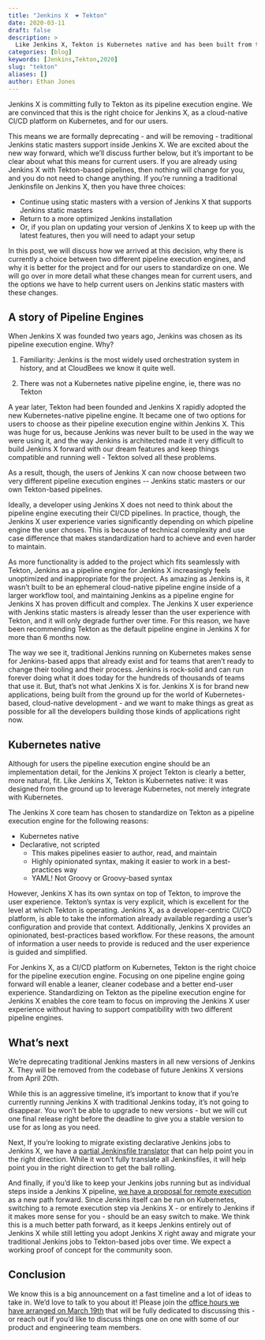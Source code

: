 ```yaml
---
title: "Jenkins X  ❤ Tekton"
date: 2020-03-11
draft: false
description: >
  Like Jenkins X, Tekton is Kubernetes native and has been built from the ground up to leverage Kubernetes. 
categories: [blog]
keywords: [Jenkins,Tekton,2020]
slug: "tekton"
aliases: []
author: Ethan Jones
---
```


Jenkins X is committing fully to Tekton as its pipeline execution engine. We are convinced that this is the right choice for Jenkins X, as a cloud-native CI/CD platform on Kubernetes, and for our users. 

This means we are formally deprecating - and will be removing - traditional Jenkins static masters support inside Jenkins X. We are excited about the new way forward, which we’ll discuss further below, but it’s important to be clear about what this means for current users. If you are already using Jenkins X with Tekton-based pipelines, then nothing will change for you, and you do not need to change anything. If you’re running a traditional Jenkinsfile on Jenkins X, then you have three choices: 

* Continue using static masters with a version of Jenkins X that supports Jenkins static masters
* Return to a more optimized Jenkins installation
* Or, if you plan on updating your version of Jenkins X to keep up with the latest features, then you will need to adapt your setup

In this post, we will discuss how we arrived at this decision, why there is currently a choice between two different pipeline execution engines, and why it is better for the project and for our users to standardize on one. We will go over in more detail what these changes mean for current users, and the options we have to help current users on Jenkins static masters with these changes.

## A story of Pipeline Engines

When Jenkins X was founded two years ago, Jenkins was chosen as its pipeline execution engine. Why? 

1) Familiarity: Jenkins is the most widely used orchestration system in history, and at CloudBees we know it quite well.

2) There was not a Kubernetes native pipeline engine, ie, there was no Tekton

A year later, Tekton had been founded and Jenkins X rapidly adopted the new Kubernetes-native pipeline engine. It became one of two options for users to choose as their pipeline execution engine within Jenkins X. This was huge for us, because Jenkins was never built to be used in the way we were using it, and the way Jenkins is architected made it very difficult to build Jenkins X forward with our dream features and keep things compatible and running well - Tekton solved all these problems.

As a result, though, the users of Jenkins X can now choose between two very different pipeline execution engines -- Jenkins static masters or our own Tekton-based pipelines.

Ideally, a developer using Jenkins X does not need to think about the pipeline engine executing their CI/CD pipelines.  In practice, though, the Jenkins X user experience varies significantly depending on which pipeline engine the user choses. This is because of technical complexity and use case difference that makes standardization hard to achieve and even harder to maintain.

As more functionality is added to the project which fits seamlessly with Tekton, Jenkins as a pipeline engine for Jenkins X increasingly feels unoptimized and inappropriate for the project. As amazing as Jenkins is, it wasn’t built to be an ephemeral cloud-native pipeline engine inside of a larger workflow tool, and maintaining Jenkins as a pipeline engine for Jenkins X has proven difficult and complex. The Jenkins X user experience with Jenkins static masters is already lesser than the user experience with Tekton, and it will only degrade further over time. For this reason, we have been recommending Tekton as the default pipeline engine in Jenkins X for more than 6 months now.  

The way we see it, traditional Jenkins running on Kubernetes makes sense for Jenkins-based apps that already exist and for teams that aren’t ready to change their tooling and their process. Jenkins is rock-solid and can run forever doing what it does today for the hundreds of thousands of teams that use it. But, that’s not what Jenkins X is for. Jenkins X is for brand new applications, being built from the ground up for the world of Kubernetes-based, cloud-native development - and we want to make things as great as possible for all the developers building those kinds of applications right now.

## Kubernetes native 

Although for users the pipeline execution engine should be an implementation detail, for the Jenkins X project Tekton is clearly a better, more natural, fit. Like Jenkins X, Tekton is Kubernetes native: it was designed from the ground up to leverage Kubernetes, not merely integrate with Kubernetes.

The Jenkins X core team has chosen to standardize on Tekton as a pipeline execution engine for the following reasons:

* Kubernetes native
* Declarative, not scripted
    * This makes pipelines easier to author, read, and maintain
    * Highly opinionated syntax, making it easier to work in a best-practices way
    * YAML! Not Groovy or Groovy-based syntax 

However, Jenkins X has its own syntax on top of Tekton, to improve the user experience. Tekton’s syntax is very explicit, which is excellent for the level at which Tekton is operating. Jenkins X, as a developer-centric CI/CD platform, is able to take the information already available regarding a user’s configuration and provide that context. Additionally, Jenkins X provides an opinionated, best-practices based workflow. For these reasons, the amount of information a user needs to provide is reduced and the user experience is guided and simplified.

For Jenkins X, as a CI/CD platform on Kubernetes, Tekton is the right choice for the pipeline execution engine. Focusing on one pipeline engine going forward will enable a leaner, cleaner codebase and a better end-user experience. Standardizing on Tekton as the pipeline execution engine for Jenkins X enables the core team to focus on improving the Jenkins X user experience without having to support compatibility with two different pipeline engines.

## What’s next 

We’re deprecating traditional Jenkins masters in all new versions of Jenkins X. They will be removed from the codebase of future Jenkins X versions from April 20th. 

While this is an aggressive timeline, it’s important to know that if you’re currently running Jenkins X with traditional Jenkins today, it’s not going to disappear. You won’t be able to upgrade to new versions - but we will cut one final release right before the deadline to give you a stable version to use for as long as you need.

Next, If you’re looking to migrate existing declarative Jenkins jobs to Jenkins X, we have a [partial Jenkinsfile translator](https://github.com/jenkins-x/jx-convert-jenkinsfile) that can help point you in the right direction. While it won’t fully translate all Jenkinsfiles, it will help point you in the right direction to get the ball rolling.

And finally, if you’d like to keep your Jenkins jobs running but as individual steps inside a Jenkins X pipeline, [we have a proposal for remote execution](https://jenkins-x.io/docs/labs/jenkins/) as a new path forward. Since Jenkins itself can be run on Kubernetes, switching to a remote execution step via Jenkins X - or entirely to Jenkins if it makes more sense for you - should be an easy switch to make. We think this is a much better path forward, as it keeps Jenkins entirely out of Jenkins X while still letting you adopt Jenkins X right away and migrate your traditional Jenkins jobs to Tekton-based jobs over time. We expect a working proof of concept for the community soon.

## Conclusion

We know this is a big announcement on a fast timeline and a lot of ideas to take in. We’d love to talk to you about it! Please join the [office hours we have arranged on March 19th](https://jenkins-x.io/community/office_hours/) that will be fully dedicated to discussing this - or reach out if you’d like to discuss things one on one with some of our product and engineering team members.
